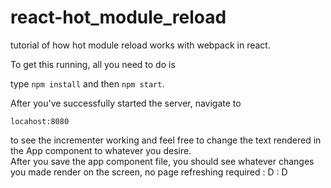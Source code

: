 # react-hot_module_reload

tutorial of how hot module reload works with webpack in react. 

To get this running, all you need to do is 

type `npm install`
and then `npm start`. 

After you've successfully started the server, navigate to 

`locahost:8080` 

to see the incrementer working and feel free to change the text rendered in the App component to whatever you desire.  
After you save the app component file, you should see whatever changes you made render on the screen, no page refreshing
required : D : D

